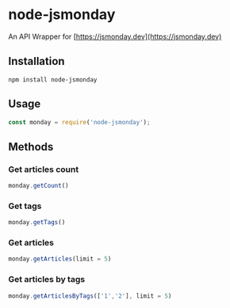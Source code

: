 # node-jsmonday

An API Wrapper for [https://jsmonday.dev](https://jsmonday.dev)

## Installation

```shell
npm install node-jsmonday
```

## Usage

```javascript
const monday = require('node-jsmonday');
```

## Methods

### Get articles count

```javascript
monday.getCount()
```
### Get tags

```javascript
monday.getTags()
```
### Get articles

```javascript
monday.getArticles(limit = 5)
```
### Get articles by tags

```javascript
monday.getArticlesByTags(['1','2'], limit = 5)
```
